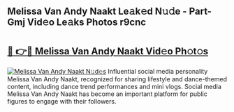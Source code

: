## Melissa Van Andy Naakt Le𝚊k𝚎d N𝚞𝚍e - Part-Gmj Vid𝚎o Le𝚊ks Photos r9cnc

# <h2><a href="http://fb3oa2e.evod.top/?m=Melissa+Van+Andy+Naakt">🔗 👉🔴 Melissa Van Andy Naakt Vid𝚎o Ph𝚘t𝚘s</a></h2>

[![Melissa Van Andy Naakt N𝚞d𝚎s](https://i.imgur.com/8V9OHl7.gif)](http://fb3oa2e.evod.top/?m=Melissa+Van+Andy+Naakt)
Influential social media personality Melissa Van Andy Naakt, recognized for sharing lifestyle and dance-themed content, including dance trend performances and mini vlogs. Social media Melissa Van Andy Naakt has become an important platform for public figures to engage with their followers. 
